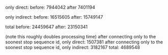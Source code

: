 only direct:
before: 7944042
after 7401194

only indirect:
before: 16515605
after: 15749147

total
before: 24459647
after: 23150341

 (note this roughly doubles processing time)
after connecting only to the soonest stop sequence id, only direct: 1507381
after connecting only to the soonest stop sequence id, only indirect: 3182167
total: 4689548